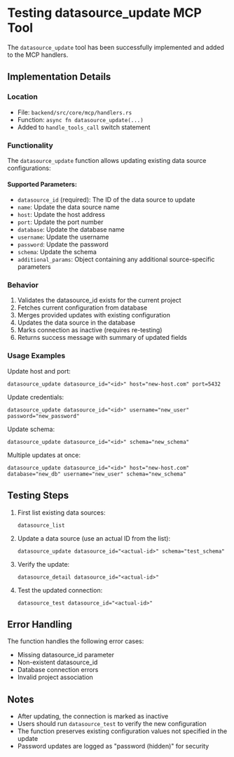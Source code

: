 # Testing datasource_update MCP Tool

The `datasource_update` tool has been successfully implemented and added to the MCP handlers.

## Implementation Details

### Location
- File: `backend/src/core/mcp/handlers.rs`
- Function: `async fn datasource_update(...)`
- Added to `handle_tools_call` switch statement

### Functionality
The `datasource_update` function allows updating existing data source configurations:

#### Supported Parameters:
- `datasource_id` (required): The ID of the data source to update
- `name`: Update the data source name
- `host`: Update the host address
- `port`: Update the port number
- `database`: Update the database name
- `username`: Update the username
- `password`: Update the password
- `schema`: Update the schema
- `additional_params`: Object containing any additional source-specific parameters

### Behavior
1. Validates the datasource_id exists for the current project
2. Fetches current configuration from database
3. Merges provided updates with existing configuration
4. Updates the data source in the database
5. Marks connection as inactive (requires re-testing)
6. Returns success message with summary of updated fields

### Usage Examples

Update host and port:
```
datasource_update datasource_id="<id>" host="new-host.com" port=5432
```

Update credentials:
```
datasource_update datasource_id="<id>" username="new_user" password="new_password"
```

Update schema:
```
datasource_update datasource_id="<id>" schema="new_schema"
```

Multiple updates at once:
```
datasource_update datasource_id="<id>" host="new-host.com" database="new_db" username="new_user" schema="new_schema"
```

## Testing Steps

1. First list existing data sources:
   ```
   datasource_list
   ```

2. Update a data source (use an actual ID from the list):
   ```
   datasource_update datasource_id="<actual-id>" schema="test_schema"
   ```

3. Verify the update:
   ```
   datasource_detail datasource_id="<actual-id>"
   ```

4. Test the updated connection:
   ```
   datasource_test datasource_id="<actual-id>"
   ```

## Error Handling

The function handles the following error cases:
- Missing datasource_id parameter
- Non-existent datasource_id
- Database connection errors
- Invalid project association

## Notes

- After updating, the connection is marked as inactive
- Users should run `datasource_test` to verify the new configuration
- The function preserves existing configuration values not specified in the update
- Password updates are logged as "password (hidden)" for security